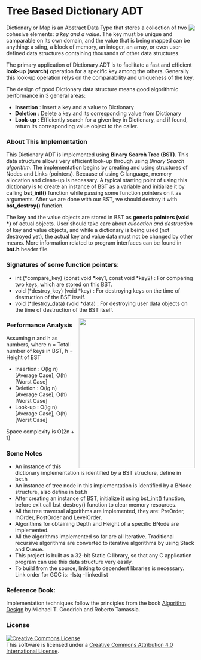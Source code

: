 # Tree Based Dictionary ADT

<img align="right" src="https://github.com/AKD92/Tree-Based-Dictionary-ADT/raw/master/bst.png">

Dictionary or Map is an Abstract Data Type that stores a collection of two cohesive elements: <i>a key and a value</i>. The key must be unique and camparable on its own domain, and the value that is being mapped can be anything: a sting, a block of memory, an integer, an array, or even user-defined data structures containing thousands of other data structures.

The primary application of Dictionary ADT is to facilitate a fast and efficient <b>look-up (search)</b> operation for a specific key among the others. Generally this look-up operation relys on the comparability and uniqueness of the key.

The design of good Dictionary data structure means good algorithmic performance in 3 general areas:
  * <b>Insertion</b> : Insert a key and a value to Dictionary
  * <b>Deletion</b>  : Delete a key and its corresponding value from Dictionary
  * <b>Look-up</b>   : Efficiently search for a given key in Dictionary, and if found, return its corresponding value object to the caller.

### About This Implementation
This Dictionary ADT is implemented using <b>Binary Search Tree (BST).</b> This data structure allows very efficient look-up through using <i>Binary Search algorithm</i>. The implementation begins by creating and using structures of Nodes and Links (pointers). Because of using C language, memory allocation and clean-up is necessary. A typical starting point of using this dictionary is to create an instance of BST as a variable and initialize it by calling <b>bst_init()</b> function while passing some function pointers on it as arguments. After we are done with our BST, we should destroy it with <b>bst_destroy()</b> function.

The key and the value objects are stored in BST as <b>generic pointers (void *)</b> of actual objects. User should take care about <i>allocation and destruction</i> of key and value objects, and while a dictionary is being used (not destroyed yet), the actual key and value data must not be changed by other means. More information related to program interfaces can be found in <b>bst.h</b> header file.

### Signatures of some function pointers:
  * int (*compare_key) (const void *key1, const void *key2) : For comparing two keys, which are stored on this BST.
  * void (*destroy_key) (void *key) : For destroying keys on the time of destruction of the BST itself.
  * void (*destroy_data) (void *data) : For destroying user data objects on the time of destruction of the BST itself.

<img align="right" height="400" width="310" src="https://github.com/AKD92/Tree-Based-Dictionary-ADT/raw/master/book_ds_mtrt.jpg">

### Performance Analysis
Assuming n and h as numbers, where n = Total number of keys in BST, h = Height of BST
  * Insertion : O(lg n)         [Average Case],         O(h)         [Worst Case]
  * Deletion  : O(lg n)         [Average Case],         O(h)         [Worst Case]
  * Look-up   : O(lg n)         [Average Case],         O(h)         [Worst Case]
 
Space complexity is O(2n + 1)

### Some Notes
  * An instance of this dictionary implementation is identified by a BST structure, define in bst.h
  * An instance of tree node in this implementation is identified by a BNode structure, also define in bst.h
  * After creating an instance of BST, initialize it using bst_init() function, before exit call bst_destroy() function to clear memory resources.
  * All the tree traversal algorithms are implemented, they are: PreOrder, InOrder, PostOrder and LevelOrder.
  * Algorithms for obtaining Depth and Height of a specific BNode are implemented.
  * All the algorithms implemented so far are all Iterative. Traditional recursive algorithms are converted to iterative algorithms by using Stack and Queue.
  * This project is built as a 32-bit Static C library, so that any C application program can use this data structure very easily.
  * To build from the source, linking to dependent libraries is necessary. Link order for GCC is: -lstq -llinkedlist

### Reference Book:
Implementation techniques follow the principles from the book <a href="http://ww3.algorithmdesign.net/">Algorithm Design</a> by Michael T. Goodrich and Roberto Tamassia.

### License
<a rel="license" href="http://creativecommons.org/licenses/by/4.0/"><img alt="Creative Commons License" style="border-width:0" src="https://i.creativecommons.org/l/by/4.0/88x31.png" /></a><br />This software is licensed under a <a rel="license" href="http://creativecommons.org/licenses/by/4.0/">Creative Commons Attribution 4.0 International License</a>.

